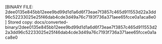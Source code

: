 [BINARY FILE: 2dee0135e845bb12eee9bd99d1d1a6d6f73eae7f3857c465d911553d22a3dd96c52233025e25f46dab4cde3d49a76c7193f736a371aee65fcce0a1aca8e0]
Stored copy: docs/converted-binary/2dee0135e845bb12eee9bd99d1d1a6d6f73eae7f3857c465d911553d22a3dd96c52233025e25f46dab4cde3d49a76c7193f736a371aee65fcce0a1aca8e0
